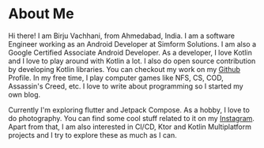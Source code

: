 # About Me

Hi there! I am Birju Vachhani, from Ahmedabad, India. I am a software Engineer working as an Android Developer at Simform Solutions. I am also a Google Certified Associate Android Developer. As a developer, I love Kotlin and I love to play around with Kotlin a lot. I also do open source contribution by developing Kotlin libraries. You can checkout my work on my [Github](https://github.com/birjuvachhani) Profile. In my free time, I play computer games like NFS, CS, COD, Assassin's Creed, etc. I love to write about programming so I started my own blog. 

Currently I'm exploring flutter and Jetpack Compose. As a hobby, I love to do photography. You can find some cool stuff related to it on my [Instagram](https://instagram.com/birjuvachhani). Apart from that, I am also interested in CI/CD, Ktor and Kotlin Multiplatform projects and I try to explore these as much as I can.

